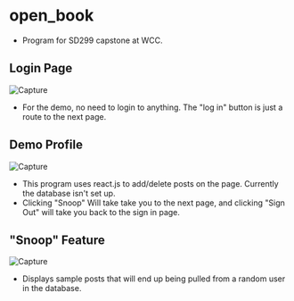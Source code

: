 # open_book

- Program for SD299 capstone at WCC.

## Login Page
![Capture](https://github.com/TJH2/open_book_react/assets/82971033/4af9da93-52b2-4dc3-b904-d7d4a0613120)
- For the demo, no need to login to anything. The "log in" button is just a route to the next page.
## Demo Profile
![Capture](https://github.com/TJH2/open_book_react/assets/82971033/844dced2-40ba-4ab0-8339-a5186a600766)
- This program uses react.js to add/delete posts on the page. Currently the database isn't set up.
- Clicking "Snoop" Will take take you to the next page, and clicking "Sign Out" will take you back to the sign in page.
## "Snoop" Feature
![Capture](https://github.com/TJH2/open_book_react/assets/82971033/bd5c1c59-9180-4fbc-8255-f7d9258834ad)
- Displays sample posts that will end up being pulled from a random user in the database.
